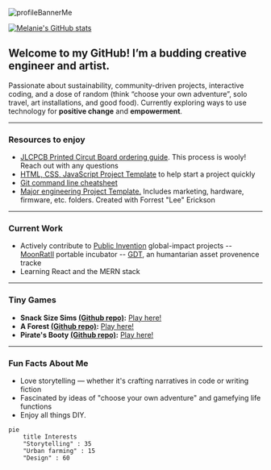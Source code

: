![profileBannerMe](https://github.com/user-attachments/assets/230cfbb0-9eb5-4027-9c8a-106fea9b83ff) 

[![Melanie's GitHub stats](https://github-readme-stats.vercel.app/api?username=MelanieLaporte&include_all_commits=true&theme=aura)](https://github.com/anuraghazra/github-readme-stats)

## Welcome to my GitHub! I’m a budding creative engineer and artist. 
Passionate about sustainability, community-driven projects, interactive coding, and a dose of random (think “choose your own adventure”, solo travel, art installations, and good food). Currently exploring ways to use technology for **positive change** and **empowerment**.

---

### Resources to enjoy
- [JLCPCB Printed Circut Board ordering guide](https://github.com/melanielaporte/JLCPCB-Ordering-Guide). This process is wooly! Reach out with any questions 
- [HTML, CSS, JavaScript Project Template](https://github.com/melanielaporte/project-template-novices) to help start a project quickly
- [Git command line cheatsheet](https://github.com/melanielaporte/gitCheatsheet)
- [Major engineering Project Template.](https://github.com/melanielaporte/Engineering-Project-Template) Includes marketing, hardware, firmware, etc. folders. Created with Forrest "Lee" Erickson

---

### Current Work  
- Actively contribute to [Public Invention](https://publicinvention.github.io/) global-impact projects
  -- [MoonRatII](https://github.com/melanielaporte/moonrat) portable incubator
  -- [GDT](https://github.com/gosqasorg/asset-provenance-tracking), an humantarian asset provenence tracke
- Learning React and the MERN stack
  
---

### Tiny Games
- **Snack Size Sims [(Github repo)](https://github.com/melanielaporte/snackSizeSims):** [Play here!](https://codepen.io/melanielaporte/pen/KwPpyey)
- **A Forest [(Github repo)](https://github.com/melanielaporte/aForest):** [Play here!](https://codepen.io/melanielaporte/pen/OPLVOON)
- **Pirate's Booty [(Github repo)](https://github.com/melanielaporte/Pirates-Booty):** [Play here!](https://editting-lively-shell-121.vscodeedu.app/)
  
---

### Fun Facts About Me  
- Love storytelling — whether it's crafting narratives in code or writing fiction  
- Fascinated by ideas of "choose your own adventure" and gamefying life functions 
- Enjoy all things DIY.
```mermaid
pie
    title Interests
    "Storytelling" : 35
    "Urban farming" : 15
    "Design" : 60 
```
